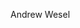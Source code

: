 Andrew Wesel
<!---
awesel/awesel is a ✨ special ✨ repository because its `README.md` (this file) appears on your GitHub profile.
You can click the Preview link to take a look at your changes.
--->
